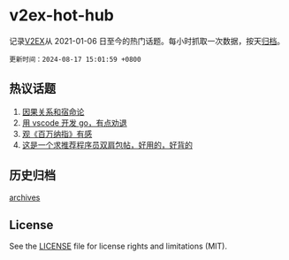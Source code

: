 # v2ex-hot-hub

 记录[V2EX](https://www.v2ex.com/)从 2021-01-06 日至今的热门话题。每小时抓取一次数据，按天[归档](archives)。

`更新时间：2024-08-17 15:01:59 +0800`

## 热议话题

1. [因果关系和宿命论](https://www.v2ex.com/t/1065540)
1. [用 vscode 开发 go，有点劝退](https://www.v2ex.com/t/1065554)
1. [观《百万纳指》有感](https://www.v2ex.com/t/1065536)
1. [这是一个求推荐程序员双肩包帖，好用的，好背的](https://www.v2ex.com/t/1065639)

## 历史归档

[archives](archives)

## License

See the [LICENSE](LICENSE) file for license rights and limitations (MIT).
